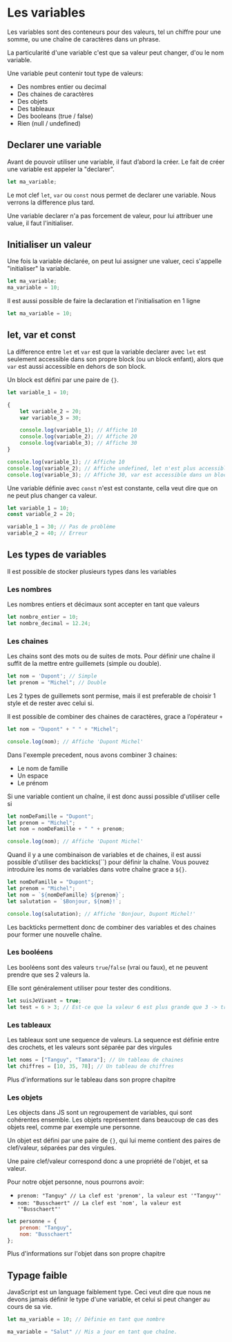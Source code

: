 # Les variables

Les variables sont des conteneurs pour des valeurs, tel un chiffre pour une somme, ou une chaîne de caractères dans un phrase.

La particularité d'une variable c'est que sa valeur peut changer, d'ou le nom variable.

Une variable peut contenir tout type de valeurs:
- Des nombres entier ou decimal
- Des chaines de caractères
- Des objets
- Des tableaux
- Des booleans (true / false)
- Rien (null / undefined)

## Declarer une variable

Avant de pouvoir utiliser une variable, il faut d’abord la créer. Le fait de créer une variable est appeler la "declarer".

```js
let ma_variable;
```

Le mot clef `let`, `var` ou `const` nous permet de declarer une variable. Nous verrons la difference plus tard.

Une variable declarer n'a pas forcement de valeur, pour lui attribuer une value, il faut l'initialiser.

## Initialiser un valeur

Une fois la variable déclarée, on peut lui assigner une valuer, ceci s'appelle "initialiser" la variable.

```js
let ma_variable;
ma_variable = 10;
```

Il est aussi possible de faire la declaration et l'initialisation en 1 ligne

```js
let ma_variable = 10;
```

## let, var et const


La difference entre `let` et `var` est que la variable declarer avec `let` est seulement accessible dans son propre block (ou un block enfant), alors que `var` est aussi accessible en dehors de son block.

Un block est défini par une paire de `{}`. 

```js
let variable_1 = 10;

{
    let variable_2 = 20;
    var variable_3 = 30;

    console.log(variable_1); // Affiche 10
    console.log(variable_2); // Affiche 20
    console.log(variable_3); // Affiche 30
}

console.log(variable_1); // Affiche 10
console.log(variable_2); // Affiche undefined, let n'est plus accessible dans un block parent
console.log(variable_3); // Affiche 30, var est accessible dans un block parent
```

Une variable définie avec `const` n'est est constante, cella veut dire que on ne peut plus changer ca valeur.

```js
let variable_1 = 10;
const variable_2 = 20;

variable_1 = 30; // Pas de problème
variable_2 = 40; // Erreur
```

## Les types de variables

Il est possible de stocker plusieurs types dans les variables

### Les nombres

Les nombres entiers et décimaux sont accepter en tant que valeurs

```js
let nombre_entier = 10;
let nombre_decimal = 12.24;
```

### Les chaines

Les chains sont des mots ou de suites de mots. Pour définir une chaîne il suffit de la mettre entre guillemets (simple ou double).

```js
let nom = 'Dupont'; // Simple
let prenom = "Michel"; // Double
```

Les 2 types de guillemets sont permise, mais il est preferable de choisir 1 style et de rester avec celui si.

Il est possible de combiner des chaines de caractères, grace a l’opérateur `+`

```js
let nom = "Dupont" + " " + "Michel";

console.log(nom); // Affiche 'Dupont Michel'
```

Dans l'exemple precedent, nous avons combiner 3 chaines:
- Le nom de famille
- Un espace
- Le prénom

Si une variable contient un chaîne, il est donc aussi possible d'utiliser celle si

```js
let nomDeFamille = "Dupont";
let prenom = "Michel";
let nom = nomDeFamille + " " + prenom;

console.log(nom); // Affiche 'Dupont Michel'
```

Quand il y a une combinaison de variables et de chaines, il est aussi possible d'utiliser des backticks(\`\`) pour définir la chaîne. Vous pouvez introduire les noms de variables dans votre chaîne grace a `${}`.

```js
let nomDeFamille = "Dupont";
let prenom = "Michel";
let nom = `${nomDeFamille} ${prenom}`;
let salutation = `$Bonjour, ${nom}!`;

console.log(salutation); // Affiche 'Bonjour, Dupont Michel!'
```

Les backticks permettent donc de combiner des variables et des chaines pour former une nouvelle chaîne.

### Les booléens

Les booléens sont des valeurs `true`/`false` (vrai ou faux), et ne peuvent prendre que ses 2 valeurs la.

Elle sont généralement utiliser pour tester des conditions.

```js
let suisJeVivant = true;
let test = 6 > 3; // Est-ce que la valeur 6 est plus grande que 3 -> true
```

### Les tableaux

Les tableaux sont une sequence de valeurs. La sequence est définie entre des crochets, et les valeurs sont séparée par des virgules

```js
let noms = ["Tanguy", "Tamara"]; // Un tableau de chaines
let chiffres = [10, 35, 78]; // Un tableau de chiffres
```

Plus d'informations sur le tableau dans son propre chapitre

### Les objets

Les objects dans JS sont un regroupement de variables, qui sont cohérentes ensemble. Les objets représentent dans beaucoup de cas des objets reel, comme par exemple une personne.

Un objet est défini par une paire de `{}`, qui lui meme contient des paires de clef/valeur, séparées par des virgules.

Une paire clef/valeur correspond donc a une propriété de l'objet, et sa valeur.

Pour notre objet personne, nous pourrons avoir:
- `prenom: "Tanguy" // La clef est 'prenom', la valeur est '"Tanguy"'`  
- `nom: "Busschaert" // La clef est 'nom', la valeur est '"Busschaert"'`  

```js
let personne = {
    prenom: "Tanguy",
    nom: "Busschaert"
};
```

Plus d'informations sur l'objet dans son propre chapitre

## Typage faible
JavaScript est un language faiblement type. Ceci veut dire que nous ne devons jamais définir le type d'une variable, et celui si peut changer au cours de sa vie.

```js
let ma_variable = 10; // Définie en tant que nombre

ma_variable = "Salut" // Mis a jour en tant que chaîne.
```